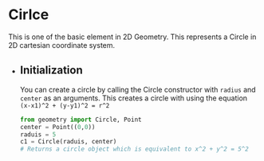 # Cirlce

This is one of the basic element in 2D Geometry. This represents a Circle in 2D cartesian coordinate system.

- ## Initialization

  You can create a circle by calling the Circle constructor with `radius` and `center` as an arguments. This creates a circle with using the equation `(x-x1)^2 + (y-y1)^2 = r^2`

  ```python
  from geometry import Circle, Point
  center = Point((0,0))
  raduis = 5
  c1 = Circle(raduis, center)
  # Returns a circle object which is equivalent to x^2 + y^2 = 5^2
  ```

